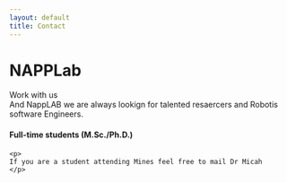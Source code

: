```yaml
---
layout: default
title: Contact
---
```



<h1 class="display-4"> NAPPLab </h1>

<div class="card border-left-primary shadow h-100 py-2">
                <div class="card-body">
                  <div class="row no-gutters align-items-center">
                    <div class="col mr-2">
                      <div class="text-lg font-weight-bold text-primary mb-1">Work with us</div>
                      <div class="h4 mb-0">And NappLAB we are always lookign for talented resaercers and Robotis software Engineers.</div>
                    </div>
                  </div>
                </div>
</div>

<div class="card shadow mb-4 mt-4 border-left-success " >
<!-- Card Header - Dropdown -->
<div class="card-header py-3 d-flex flex-row align-items-center justify-content-between">
    <h4 class="m-0 font-weight-bold text-primary">Full-time students (M.Sc./Ph.D.)</h4>
</div>


<!-- Card Body -->
<div class="card-body">

    <p>
    If you are a student attending Mines feel free to mail Dr Micah
    </p>
</div>
</div>



<!-- <div class="card shadow mb-4 border-left-warning ">
                <!-- Card Header - Dropdown
                <div class="card-header py-3 d-flex flex-row align-items-center justify-content-between">
                  <h3 class="m-0 font-weight-bold text-primary">Interns</h3>
                </div>
                <!-- Card Body -->

<!--
<div class="card-body">
    <p>
    If you are looking to intern with REAL, please fill out our <a href="https://forms.gle/BB5csPfhZ7zUEEgg9">internship application form</a>.
    </p>
    <p>
    <b>We are recruiting up to two interns for Winter 2021 (Jan-May). Please see <a href="/interns-winter-2021"> this listing</a> if interested</b>
    </p>
  </div>
</div>
 -->

